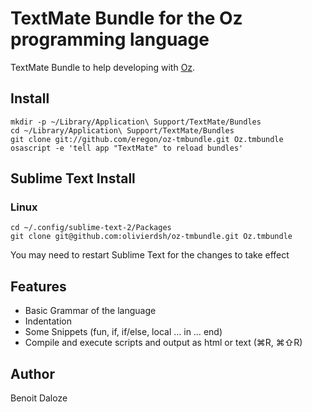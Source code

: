 # TextMate Bundle for the Oz programming language

TextMate Bundle to help developing with [Oz](http://www.mozart-oz.org/).

## Install

    mkdir -p ~/Library/Application\ Support/TextMate/Bundles
    cd ~/Library/Application\ Support/TextMate/Bundles
    git clone git://github.com/eregon/oz-tmbundle.git Oz.tmbundle
    osascript -e 'tell app "TextMate" to reload bundles'

## Sublime Text Install

### Linux

    cd ~/.config/sublime-text-2/Packages
    git clone git@github.com:olivierdsh/oz-tmbundle.git Oz.tmbundle

You may need to restart Sublime Text for the changes to take effect

## Features

* Basic Grammar of the language
* Indentation
* Some Snippets (fun, if, if/else, local … in … end)
* Compile and execute scripts and output as html or text (⌘R, ⌘⇧R)

## Author

Benoit Daloze
